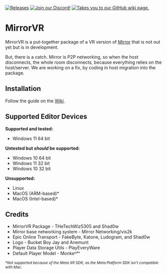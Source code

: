 <a href="https://github.com/Glitched-Cat-Studios/MirrorVR/releases"><img src="https://img.shields.io/badge/releases-brightgreen.svg?style=for-the-badge&logo=github&colorA=363a4f&colorB=3c80e6" alt="Releases"></a>
<a href="https://discord.gg/WdbyPcSw7Z"><img src="https://img.shields.io/badge/discord-brightgreen.svg?style=for-the-badge&logo=discord&colorA=23272a&colorB=7289da" alt="Join our Discord!"></a>
<a href="https://github.com/Glitched-Cat-Studios/MirrorVR/wiki"><img src="https://img.shields.io/badge/docs-brightgreen.svg?style=for-the-badge&logo=gitbook&colorA=2a292e&colorB=673de3" alt="Takes you to our GitHub wiki page."></a>

# MirrorVR

MirrorVR is a put-together package of a VR version of [Mirror](https://github.com/MirrorNetworking/Mirror) that is not out yet but is in development.

But, there is a catch. Mirror is P2P networking, so when the host disconnects, the whole room disconnects, because everything relies on the host/server. We are working on a fix, by coding in host migration into the package.

## Installation
Follow the guide on the [Wiki](https://github.com/TheTechWiz5305/MirrorVR/wiki).

## Supported Editor Devices
__Supported and tested:__
- Windows 11 64 bit


__Untested but *should* be supported:__
- Windows 10 64 bit
- Windows 11 32 bit
- Windows 10 32 bit

__Unsupported:__
- Linux
- MacOS (ARM-based)*
- MacOS (Intel-based)*

## Credits
- MirrorVR Package - THeTechWiz5305 and Shad0w
- Mirror base networking system - Mirror Networking/vis2k
- Epic Online Transport - FakeByte, Katone, Ludogram, and Shad0w
- Logo - Bucket Boy Jay and Anemunt
- Player Data Storage Utils - PlayEveryWare
- Default Player Model - Monkeᴰᵉᵛ


<sub>*_Not supported because of the Meta XR SDK, as the Meta Platform SDK isn't compatible with Mac._</sub>
